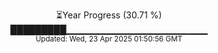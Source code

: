 <p align="center">
⏳Year Progress (30.71 %) <br>
█████████▁▁▁▁▁▁▁▁▁▁▁▁▁▁▁▁▁▁▁▁▁ <br>
<sub>Updated: Wed, 23 Apr 2025 01:50:56 GMT</sub>
</p>

